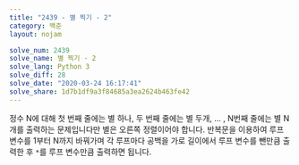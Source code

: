 ```yaml
---
title: "2439 - 별 찍기 - 2"
category: 백준
layout: nojam

solve_num: 2439
solve_name: 별 찍기 - 2
solve_lang: Python 3
solve_diff: 28
solve_date: "2020-03-24 16:17:41"
solve_share: 1d7b1df9a3f84685a3ea2624b463fe42
---
```


정수 N에 대해 첫 번째 줄에는 별 하나, 두 번째 줄에는 별 두개, ... , N번째 줄에는 별 N개를 출력하는 문제입니다만 별은 오른쪽 정렬이어야 합니다. 반복문을 이용하여 루프 변수를 1부터 N까지 바꿔가며 각 루프마다 공백을 가로 길이에서 루프 변수를 뺀만큼 출력한 후 `*`를 루프 변수만큼 출력하면 됩니다.
